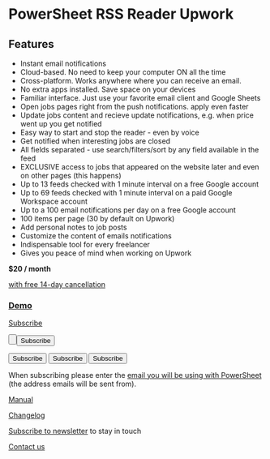 # PowerSheet RSS Reader Upwork

## Features

* Instant email notifications
* Cloud-based. No need to keep your computer ON all the time
* Cross-platform. Works anywhere where you can receive an email.
* No extra apps installed. Save space on your devices
* Familiar interface. Just use your favorite email client and Google Sheets
* Open jobs pages right from the push notifications. apply even faster
* Update jobs content and recieve update notifications, e.g. when price went up you get notified
* Easy way to start and stop the reader - even by voice
* Get notified when interesting jobs are closed
* All fields separated - use search/filters/sort by any field available in the feed
* EXCLUSIVE access to jobs that appeared on the website later and even on other pages (this happens)
* Up to 13 feeds checked with 1 minute interval on a free Google account
* Up to 69 feeds checked with 1 minute interval on a paid Google Workspace account
* Up to a 100 email notifications per day on a free Google account
* 100 items per page (30 by default on Upwork)
* Add personal notes to job posts
* Customize the content of emails notifications
* Indispensable tool for every freelancer
* Gives you peace of mind when working on Upwork

**$20 / month**

[with free 14-day cancellation](refund-policy)

### [Demo](https://docs.google.com/spreadsheets/d/11Wrahub2kvOObqUzpRwMx2FIuxtMmCdHqXQGWG8MVP4/edit?usp=sharing)

<a href="https://stripe.powersheet.co/b/bIYcQ9aYMci4cdG4gj" class="remove-all-styles button plausible-event-name=Subscribe+Button+4 plausible-event-name--Subscribe+Button+5">Subscribe</a>

<button type="button" onclick="location.href='https://stripe.powersheet.co/b/bIYcQ9aYMci4cdG4gj';" class="button plausible-event-name=Subscribe+Button+4 plausible-event-name--Subscribe+Button+5" value="Subscribe" />

<button type="button" onclick="location.href='https://stripe.powersheet.co/b/bIYcQ9aYMci4cdG4gj'" class="button plausible-event-name=Subscribe+Button+4 plausible-event-name--Subscribe+Button+5">Subscribe</button>

<button class="button plausible-event-name=Subscribe+Button+4 plausible-event-name--Subscribe+Button+5" type="submit">Subscribe</button>
<input class="button plausible-event-name=Subscribe+Button+4 plausible-event-name--Subscribe+Button+5" type="button" value="Subscribe">
<input class="button plausible-event-name=Subscribe+Button+4 plausible-event-name--Subscribe+Button+5" type="submit" value="Subscribe">

When subscribing please enter the [email you will be using with PowerSheet](https://powersheet.co/rss-reader-upwork/manual#which-email-should-i-be-using-with-powersheet) (the address emails will be sent from).

[Manual](manual)

[Changelog](changelog)

[Subscribe to newsletter](https://docs.google.com/forms/d/e/1FAIpQLScpRhK8vhKuAUBLmjoeZ8768dXokRD1uhjTe9xjINVBPk7ewA/viewform) to stay in touch

[Contact us](https://docs.google.com/forms/d/e/1FAIpQLSfXaCPD_zB4Cvvqs8wF2EISJhNE4-jk0bzz6PJkqeumzbh1gQ/viewform?usp=sf_link)

